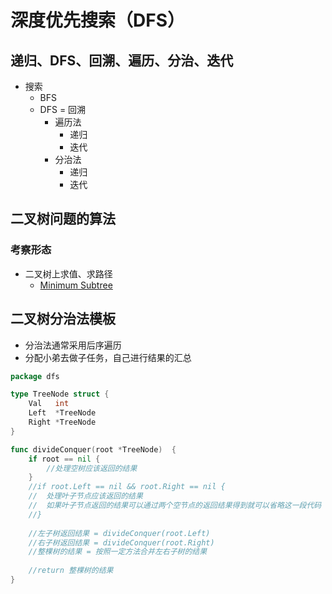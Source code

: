 # 深度优先搜索（DFS）
## 递归、DFS、回溯、遍历、分治、迭代
- 搜索
  - BFS
  - DFS = 回溯
    - 遍历法
      - 递归
      - 迭代
    - 分治法
      - 递归
      - 迭代

## 二叉树问题的算法
### 考察形态
- 二叉树上求值、求路径
  - [Minimum Subtree](https://www.lintcode.com/problem/596/)


## 二叉树分治法模板
- 分治法通常采用后序遍历
- 分配小弟去做子任务，自己进行结果的汇总
```go
package dfs

type TreeNode struct {
	Val   int
	Left  *TreeNode
	Right *TreeNode
}

func divideConquer(root *TreeNode)  {
    if root == nil {
		//处理空树应该返回的结果
    }
	//if root.Left == nil && root.Right == nil {
	//	处理叶子节点应该返回的结果
	//	如果叶子节点返回的结果可以通过两个空节点的返回结果得到就可以省略这一段代码
    //}
	
	//左子树返回结果 = divideConquer(root.Left)
	//右子树返回结果 = divideConquer(root.Right)
    //整棵树的结果 = 按照一定方法合并左右子树的结果
	
	//return 整棵树的结果
}
```